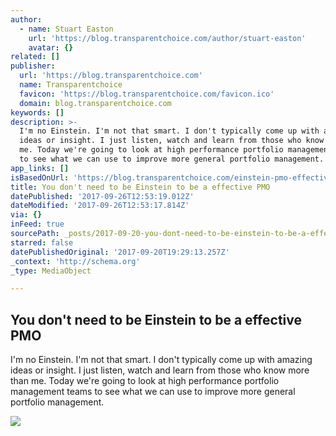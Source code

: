 ```yaml
---
author:
  - name: Stuart Easton
    url: 'https://blog.transparentchoice.com/author/stuart-easton'
    avatar: {}
related: []
publisher:
  url: 'https://blog.transparentchoice.com'
  name: Transparentchoice
  favicon: 'https://blog.transparentchoice.com/favicon.ico'
  domain: blog.transparentchoice.com
keywords: []
description: >-
  I'm no Einstein. I'm not that smart. I don't typically come up with amazing
  ideas or insight. I just listen, watch and learn from those who know more than
  me. Today we're going to look at high performance portfolio management teams
  to see what we can use to improve more general portfolio management.
app_links: []
isBasedOnUrl: 'https://blog.transparentchoice.com/einstein-pmo-effectiveness'
title: You don't need to be Einstein to be a effective PMO
datePublished: '2017-09-26T12:53:19.012Z'
dateModified: '2017-09-26T12:53:17.814Z'
via: {}
inFeed: true
sourcePath: _posts/2017-09-20-you-dont-need-to-be-einstein-to-be-a-effective-pmo.md
starred: false
datePublishedOriginal: '2017-09-20T19:29:13.257Z'
_context: 'http://schema.org'
_type: MediaObject

---
```

<article style=""><h1>You don't need to be Einstein to be a effective PMO</h1><p>I'm no Einstein. I'm not that smart. I don't typically come up with amazing ideas or insight. I just listen, watch and learn from those who know more than me. Today we're going to look at high performance portfolio management teams to see what we can use to improve more general portfolio management.</p><img src="https://cdn2.hubspot.net/hubfs/301083/Blog/Einstein_PMO_Effectiveness.png#keepProtocol" /></article>